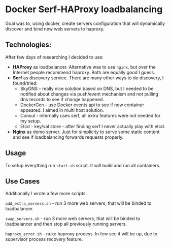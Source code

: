 Docker Serf-HAProxy loadbalancing 
=============

Goal was to, using docker, create servers configuration that will dynamically discover and bind new web servers to haproxy.


Technologies:
-------
After few days of researching I decided to use:

* **HAProxy** as loadbalancer. Alternative was to use `nginx`, but over the Internet people recommend haproxy. Both are equally good I guess.
* **Serf** as discovery service. There are many other ways to do discovery, I found/tried:
  - SkyDNS - really nice solution based on DNS, but I needed to be notified about changes via push/event mechanism and not pulling dns records to see if change happened.
  - DockerGen - use Docker events api to see if new container appeared. I aimed in multi host solution.
  - Consul - internally uses serf, all extra features were not needed for my setup.
  - Etcd - key/val store - after finding serf I never actually play with etcd.
* **Nginx** as demo server. Just for simplicity to serve some static content and see if loadbalancing forwards requests properly.

Usage
-----
To setup everything run `start.sh` script. It will build and run all containers.


Use Cases
-----
Additionally I wrote a few more scripts:

`add_extra_servers.sh` - run 3 more web servers, that will be binded to loadbalancer.

`swap_servers.sh` - run 3 more web servers, that will be binded to loadbalancer and then stop all previously running servers.

`haproxy_error.sh` - nuke haproxy process. In few sec it will be up, due to supervisor process recovery feature.
